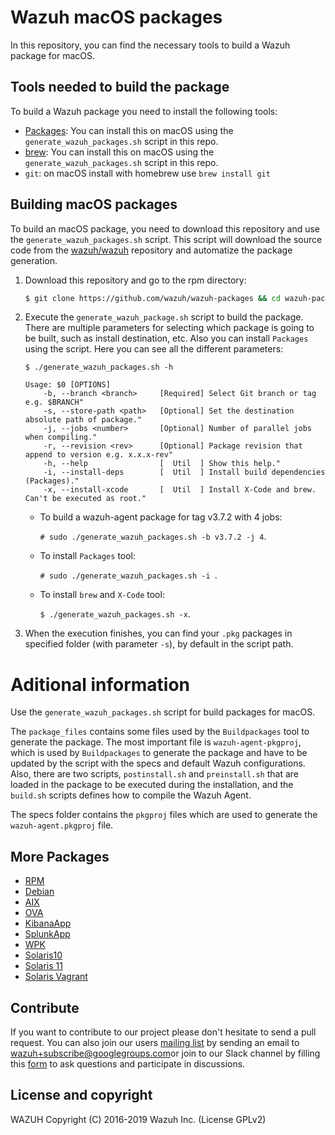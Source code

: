 Wazuh macOS packages
====================

In this repository, you can find the necessary tools to build a Wazuh package for macOS.

## Tools needed to build the package

To build a Wazuh package you need to install the following tools:
- [Packages](http://s.sudre.free.fr/Software/Packages/about.html): You can install this on macOS using the `generate_wazuh_packages.sh` script in this repo.
- [brew](https://brew.sh/): You can install this on macOS using the `generate_wazuh_packages.sh` script in this repo.
- `git`: on macOS install with homebrew use `brew install git`

## Building macOS packages

To build an macOS package, you need to download this repository and use the `generate_wazuh_packages.sh` script. This script will download the source code from the [wazuh/wazuh](https://github.com/wazuh/wazuh) repository and automatize the package generation.

1. Download this repository and go to the rpm directory:
    ```bash
    $ git clone https://github.com/wazuh/wazuh-packages && cd wazuh-packages/macos
    ```

2. Execute the `generate_wazuh_package.sh` script to build the package. There are multiple parameters for selecting which package is going to be built, such as install destination, etc. Also you can install `Packages` using the script. Here you can see all the different parameters:
    ```shellsession
    $ ./generate_wazuh_packages.sh -h
    
    Usage: $0 [OPTIONS]
        -b, --branch <branch>     [Required] Select Git branch or tag e.g. $BRANCH"
        -s, --store-path <path>   [Optional] Set the destination absolute path of package."
        -j, --jobs <number>       [Optional] Number of parallel jobs when compiling."
        -r, --revision <rev>      [Optional] Package revision that append to version e.g. x.x.x-rev"
        -h, --help                [  Util  ] Show this help."
        -i, --install-deps        [  Util  ] Install build dependencies (Packages)."
        -x, --install-xcode       [  Util  ] Install X-Code and brew. Can't be executed as root."

    ```
    * To build a wazuh-agent package for tag v3.7.2 with 4 jobs:
    
        `# sudo ./generate_wazuh_packages.sh -b v3.7.2 -j 4`.
    * To install `Packages` tool:
    
        `# sudo ./generate_wazuh_packages.sh -i `.
    * To install `brew` and `X-Code` tool:
    
        `$ ./generate_wazuh_packages.sh -x`.

3. When the execution finishes, you can find your `.pkg` packages in specified folder (with parameter `-s`), by default in the script path.


# Aditional information

Use the `generate_wazuh_packages.sh` script for build packages for macOS.

The `package_files` contains some files used by the `Buildpackages` tool to generate the package. The most important file is `wazuh-agent-pkgproj`, which is used by `Buildpackages` to generate the package and have to be updated by the script with the specs and default Wazuh configurations. Also, there are two scripts, `postinstall.sh` and `preinstall.sh` that are loaded in the package to be executed during the installation, and the `build.sh` scripts defines how to compile the Wazuh Agent.

The specs folder contains the `pkgproj` files which are used to generate the `wazuh-agent.pkgproj` file. 

## More Packages

- [RPM](/rpms/README.md)
- [Debian](/debs/README.md)
- [AIX](/aix/README.md)
- [OVA](/ova/README.md)
- [KibanaApp](/wazuhapp/README.md)
- [SplunkApp](/splunkapp/README.md)
- [WPK](/wpk/README.md)
- [Solaris10](/solaris/solaris10/README.md)
- [Solaris 11](/solaris/solaris11/README.md)
- [Solaris Vagrant](/solaris/packer/README.md)


## Contribute

If you want to contribute to our project please don't hesitate to send a pull request. You can also join our users [mailing list](https://groups.google.com/d/forum/wazuh) by sending an email to [wazuh+subscribe@googlegroups.com](mailto:wazuh+subscribe@googlegroups.com)or join to our Slack channel by filling this [form](https://wazuh.com/community/join-us-on-slack/) to ask questions and participate in discussions.

## License and copyright

WAZUH
Copyright (C) 2016-2019 Wazuh Inc.  (License GPLv2)
